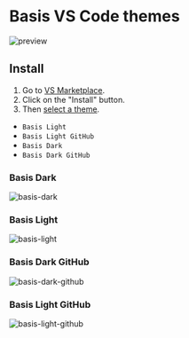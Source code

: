 # Basis VS Code themes
![preview](https://user-images.githubusercontent.com/16165904/204131618-690126ea-b756-4a18-b746-a45529942c10.png)

## Install
1. Go to [VS Marketplace](https://marketplace.visualstudio.com/items?itemName=DieGOs.basis-vscode-theme).
2. Click on the "Install" button.
3. Then [select a theme](https://code.visualstudio.com/docs/getstarted/themes#_selecting-the-color-theme).
  - `Basis Light`
  - `Basis Light GitHub`
  - `Basis Dark`
  - `Basis Dark GitHub`

### Basis Dark
![basis-dark](https://user-images.githubusercontent.com/16165904/204079778-d4230248-f629-4549-b59d-169f45f2e952.png)

### Basis Light
![basis-light](https://user-images.githubusercontent.com/16165904/204079784-dea100a4-645a-41b8-b60f-9321a31f2013.png)

### Basis Dark GitHub
![basis-dark-github](https://user-images.githubusercontent.com/16165904/204079789-9aa1eb7a-43a4-4e83-b0cf-042dede8a0e9.png)

### Basis Light GitHub
![basis-light-github](https://user-images.githubusercontent.com/16165904/204079799-f6720b3d-c914-48ae-a86a-70d49b41df46.png)
